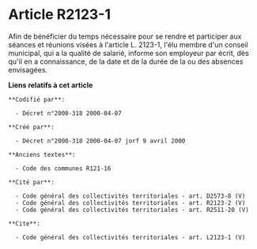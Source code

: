 # Article R2123-1

Afin de bénéficier du temps nécessaire pour se rendre et participer aux séances et réunions visées à l'article L. 2123-1,
l'élu membre d'un conseil municipal, qui a la qualité de salarié, informe son employeur par écrit, dès qu'il en a
connaissance, de la date et de la durée de la ou des absences envisagées.

**Liens relatifs à cet article**

	**Codifié par**:

	  - Décret n°2000-318 2000-04-07

	**Créé par**:

	  - Décret n°2000-318 2000-04-07 jorf 9 avril 2000

	**Anciens textes**:

	  - Code des communes R121-16

	**Cité par**:

	  - Code général des collectivités territoriales - art. D2573-8 (V)
	  - Code général des collectivités territoriales - art. R2123-2 (V)
	  - Code général des collectivités territoriales - art. R2511-20 (V)

	**Cite**:

	  - Code général des collectivités territoriales - art. L2123-1 (V)
